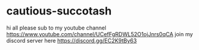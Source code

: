 # cautious-succotash
hi all please sub to my youtube channel https://www.youtube.com/channel/UCefFgRDWL52O1ojJnrs0qCA
join my discord server here https://discord.gg/EC2K9tBy63

